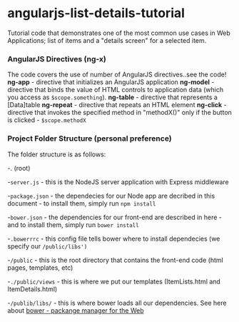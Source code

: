 # angularjs-list-details-tutorial
Tutorial code that demonstrates one of the most common use cases in Web Applications; list of items and a "details screen" for a selected item. 
### AngularJS Directives (ng-x)
The code covers the use of number of AngularJS directives..see the code!
  **ng-app** - directive that initializes an AngularJS application
  **ng-model** - directive that binds the value of HTML controls to application data (which you access as `$scope.something`).
  **ng-table** - directive that represents a [Data]table
  **ng-repeat** - directive that repeats an HTML element
  **ng-click** - directive that invokes the specified method in "methodX()" only if the button is clicked - `$scope.methodX`

### Project Folder Structure (personal preference)
The folder structure is as follows:

-. (root)

-`server.js` - this is the NodeJS server application with Express middleware

-`package.json` - the dependecies for our Node app are decribed in this document - to install them, simply run `npm install`

-`bower.json` - the dependencies for our front-end are described in here - and to install them, simply run `bower install`

-`.bowerrrc` - this config file tells bower where to install dependecies (we specify our `/public/libs')`

-`/public` - this is the root directory that contains the front-end code (html pages, templates, etc)

-`./public/views` - this is where we put our templates (ItemLists.html and ItemDetails.html)

-`/publib/libs/` - this is where bower loads all our dependencies. See here about [bower - packange manager for the Web](https://bower.io/)

  
